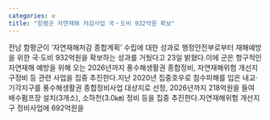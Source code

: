 ```yaml
---
categories: e
title: "함평군 자연재해 저감사업 국‧도비 932억원 확보"
---
```

전남 함평군이 ‘자연재해저감 종합계획’ 수립에 대한 성과로 행정안전부로부터 재해예방을 위한 국·도비 932억원을 확보하는 성과를 거뒀다고 23일 밝혔다.이에 군은 항구적인 자연재해 예방을 위해 오는 2026년까지 풍수해생활권 종합정비, 자연재해위험 개선지구정비 등 관련 사업을 집중 추진한다.지난 2020년 집중호우로 침수피해를 입은 내교‧기각지구를 풍수해생활권 종합정비사업 대상지로 선정, 2026년까지 218억원을 들여 배수펌프장 설치(3개소), 소하천(3.0㎞) 정비 등을 집중 추진한다.자연재해위험 개선지구 정비사업에 692억원을